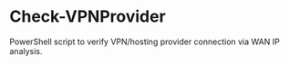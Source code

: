 # Check-VPNProvider
 PowerShell script to verify VPN/hosting provider connection via WAN IP analysis.
